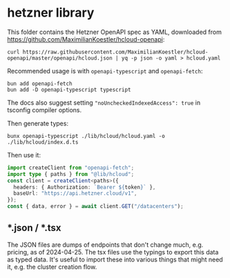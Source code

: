 # hetzner library

This folder contains the Hetzner OpenAPI spec as YAML, downloaded from https://github.com/MaximilianKoestler/hcloud-openapi:

```
curl https://raw.githubusercontent.com/MaximilianKoestler/hcloud-openapi/master/openapi/hcloud.json | yq -p json -o yaml > hcloud.yaml
```

Recommended usage is with `openapi-typescript` and `openapi-fetch`:

```
bun add openapi-fetch
bun add -D openapi-typescript typescript
```

The docs also suggest setting `"noUncheckedIndexedAccess": true` in tsconfig compiler options.

Then generate types:

```
bunx openapi-typescript ./lib/hcloud/hcloud.yaml -o ./lib/hcloud/index.d.ts
```

Then use it:

```ts
import createClient from "openapi-fetch";
import type { paths } from "@lib/hcloud";
const client = createClient<paths>({
  headers: { Authorization: `Bearer ${token}` },
  baseUrl: "https://api.hetzner.cloud/v1",
});
const { data, error } = await client.GET("/datacenters");
```

## \*.json / \*.tsx

The JSON files are dumps of endpoints that don't change much, e.g. pricing, as of 2024-04-25.
The tsx files use the typings to export this data as typed data.
It's useful to import these into various things that might need it, e.g. the cluster creation flow.
